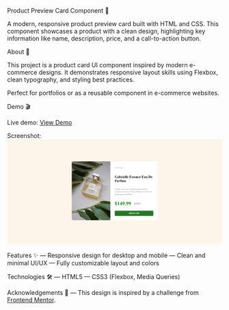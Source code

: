 Product Preview Card Component 🌸

A modern, responsive product preview card built with HTML and CSS.
This component showcases a product with a clean design, highlighting key information like name, description, price, and a call-to-action button.

About 📝

This project is a product card UI component inspired by modern e-commerce designs.
It demonstrates responsive layout skills using Flexbox, clean typography, and styling best practices.

Perfect for portfolios or as a reusable component in e-commerce websites.

Demo 🎬

Live demo:
[View Demo](https://anile7.github.io/product-preview-card/)

Screenshot:
![Product Preview Card](images/screenshot.png)


Features ✨
&mdash; Responsive design for desktop and mobile
&mdash; Clean and minimal UI/UX
&mdash; Fully customizable layout and colors

Technologies 🛠️
&mdash; HTML5
&mdash; CSS3 (Flexbox, Media Queries)
 

Acknowledgements 🙏
&mdash; This design is inspired by a challenge from [Frontend Mentor](https://www.frontendmentor.io).
